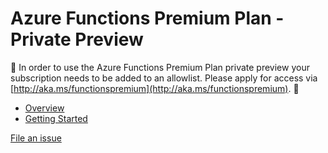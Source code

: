 # Azure Functions Premium Plan - Private Preview

🚧 In order to use the Azure Functions Premium Plan private preview your subscription needs to be added to an allowlist.  Please apply for access via [http://aka.ms/functionspremium](http://aka.ms/functionspremium). 🚧

* [Overview](overview.md)
* [Getting Started](getting-started.md)

[File an issue](https://github.com/azure/azure-functions/issues)